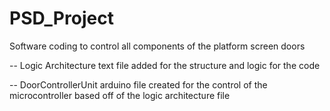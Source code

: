 # PSD_Project
Software coding to control all components of the platform screen doors

-- Logic Architecture text file added for the structure and logic for the code

-- DoorControllerUnit arduino file created for the control of the microcontroller based off of the logic architecture file

